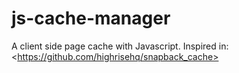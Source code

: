 # js-cache-manager
A client side page cache with Javascript. Inspired in: &lt;https://github.com/highrisehq/snapback_cache>
